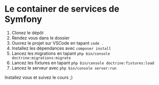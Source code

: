 # Le container de services de Symfony

1.  Clonez le dépôt
2.  Rendez vous dans le dossier
3.  Ouvrez le projet sur VSCode en tapant  `code .`
4.  Installez les dépendances avec  `composer install`
5.  Lancez les migrations en tapant  `php bin/console doctrine:migrations:migrate`
6.  Lancez les fixtures en tapant  `php bin/console doctrine:fixtures:load`
7.  Lancez le serveur avec  `php bin/console server:run`

Installez vous et suivez le cours ;)